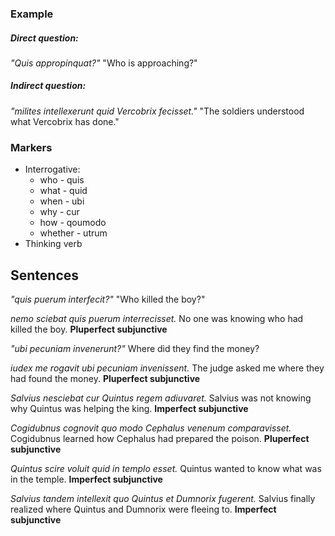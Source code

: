 ### Example
##### Direct question:
*"Quis appropinquat?"*
"Who is approaching?"

##### Indirect question:
*"milites intellexerunt quid Vercobrix fecisset."*
"The soldiers understood what Vercobrix has done."

### Markers
- Interrogative:
	- who - quis
	- what - quid
	- when - ubi
	- why - cur
	- how - qoumodo
	- whether - utrum
- Thinking verb

## Sentences

*"quis puerum interfecit?"*
"Who killed the boy?"

*nemo sciebat quis puerum interrecisset.*
No one was knowing who had killed the boy.
**Pluperfect subjunctive**

*"ubi pecuniam invenerunt?"*
Where did they find the money?

*iudex me rogavit ubi pecuniam invenissent.*
The judge asked me where they had found the money.
**Pluperfect subjunctive**

*Salvius nesciebat cur Quintus regem adiuvaret.*
Salvius was not knowing why Quintus was helping the king.
**Imperfect subjunctive**

*Cogidubnus cognovit quo modo Cephalus venenum comparavisset.*
Cogidubnus learned how Cephalus had prepared the poison.
**Pluperfect subjunctive**

*Quintus scire voluit quid in templo esset.*
Quintus wanted to know what was in the temple.
**Imperfect subjunctive**

*Salvius tandem intellexit quo Quintus et Dumnorix fugerent.*
Salvius finally realized where Quintus and Dumnorix were fleeing to.
**Imperfect subjunctive**

